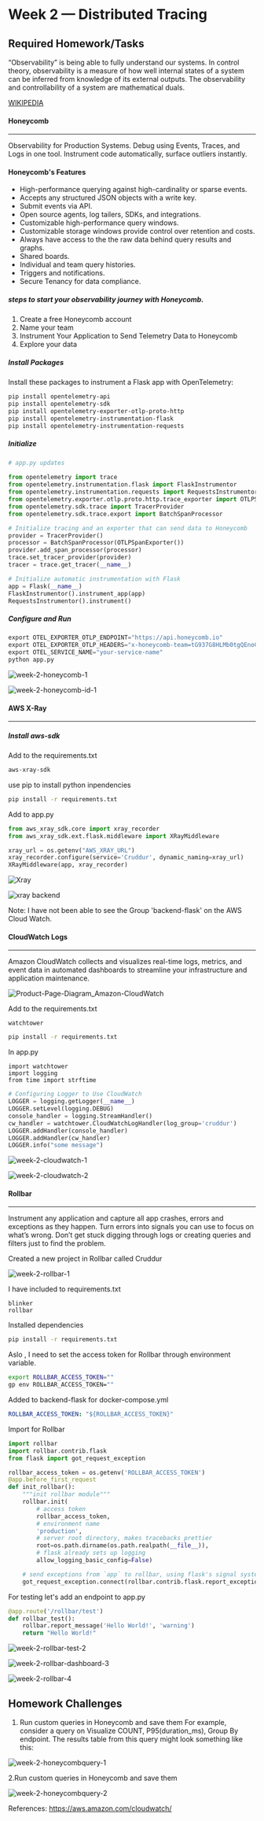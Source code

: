 # Week 2 — Distributed Tracing

## Required Homework/Tasks

“Observability” is being able to fully understand our systems. In control theory, observability is a measure of how well internal states of a system can be inferred from knowledge of its external outputs. The observability and controllability of a system are mathematical duals.

[WIKIPEDIA](https://en.wikipedia.org/wiki/Observability)

#### Honeycomb
-------------
Observability for Production Systems. Debug using Events, Traces, and Logs in one tool. Instrument code automatically, surface outliers instantly.

#### Honeycomb's Features
* High-performance querying against high-cardinality or sparse events.
* Accepts any structured JSON objects with a write key.
* Submit events via API.
* Open source agents, log tailers, SDKs, and integrations.
* Customizable high-performance query windows.
* Customizable storage windows provide control over retention and costs.
* Always have access to the the raw data behind query results and graphs.
* Shared boards.
* Individual and team query histories.
* Triggers and notifications.
* Secure Tenancy for data compliance.


##### steps to start your observability journey with Honeycomb.

1. Create a free Honeycomb account
2. Name your team
3. Instrument Your Application to Send Telemetry Data to Honeycomb
4. Explore your data

##### Install Packages
Install these packages to instrument a Flask app with OpenTelemetry:
```sh
pip install opentelemetry-api
pip install opentelemetry-sdk
pip install opentelemetry-exporter-otlp-proto-http
pip install opentelemetry-instrumentation-flask
pip install opentelemetry-instrumentation-requests
```

##### Initialize
```py
# app.py updates
    
from opentelemetry import trace
from opentelemetry.instrumentation.flask import FlaskInstrumentor
from opentelemetry.instrumentation.requests import RequestsInstrumentor
from opentelemetry.exporter.otlp.proto.http.trace_exporter import OTLPSpanExporter
from opentelemetry.sdk.trace import TracerProvider
from opentelemetry.sdk.trace.export import BatchSpanProcessor

# Initialize tracing and an exporter that can send data to Honeycomb
provider = TracerProvider()
processor = BatchSpanProcessor(OTLPSpanExporter())
provider.add_span_processor(processor)
trace.set_tracer_provider(provider)
tracer = trace.get_tracer(__name__)

# Initialize automatic instrumentation with Flask
app = Flask(__name__)
FlaskInstrumentor().instrument_app(app)
RequestsInstrumentor().instrument()
```

##### Configure and Run
```py
export OTEL_EXPORTER_OTLP_ENDPOINT="https://api.honeycomb.io"
export OTEL_EXPORTER_OTLP_HEADERS="x-honeycomb-team=tG937G8HLMb0tgQEnoCRTB"
export OTEL_SERVICE_NAME="your-service-name"
python app.py
```
![week-2-honeycomb-1](https://user-images.githubusercontent.com/88502375/221677153-a3828096-b04f-4cd7-a498-468f322cfa39.jpg)

![week-2-honeycomb-id-1](https://user-images.githubusercontent.com/88502375/221677182-5c48415d-31d4-4f04-9c9b-e8fbcaa0fda9.jpg)





#### AWS X-Ray
--------------

##### Install aws-sdk
Add to the requirements.txt
```sh
aws-xray-sdk
```

use pip to install python inpendencies
```sh
pip install -r requirements.txt
```

Add to app.py

```py
from aws_xray_sdk.core import xray_recorder
from aws_xray_sdk.ext.flask.middleware import XRayMiddleware

xray_url = os.getenv("AWS_XRAY_URL")
xray_recorder.configure(service='Cruddur', dynamic_naming=xray_url)
XRayMiddleware(app, xray_recorder)
```
![Xray](https://user-images.githubusercontent.com/88502375/221696030-5b48cebc-8eb4-4423-b89d-b23baa90b9a7.png)

![xray backend](https://user-images.githubusercontent.com/88502375/221696202-6079fde6-d428-45cf-a85e-3aee23acc158.png)

Note: I have not been able to see the Group 'backend-flask' on the AWS Cloud Watch.


#### CloudWatch Logs
--------------------
Amazon CloudWatch collects and visualizes real-time logs, metrics, and event data in automated dashboards to streamline your infrastructure and application maintenance.

![Product-Page-Diagram_Amazon-CloudWatch](https://user-images.githubusercontent.com/88502375/221828823-24d149c6-d9e8-411b-b1bf-bf444c2fa973.png)

Add to the requirements.txt

```
watchtower
```
```sh
pip install -r requirements.txt
```

In app.py

```
import watchtower
import logging
from time import strftime
```

```py
# Configuring Logger to Use CloudWatch
LOGGER = logging.getLogger(__name__)
LOGGER.setLevel(logging.DEBUG)
console_handler = logging.StreamHandler()
cw_handler = watchtower.CloudWatchLogHandler(log_group='cruddur')
LOGGER.addHandler(console_handler)
LOGGER.addHandler(cw_handler)
LOGGER.info("some message")
```
![week-2-cloudwatch-1](https://user-images.githubusercontent.com/88502375/221993796-06bec413-01ea-4a73-adda-a72391f6a167.jpg)


![week-2-cloudwatch-2](https://user-images.githubusercontent.com/88502375/221994868-f8358cff-a46f-422e-9d21-1f1670b1d895.jpg)


#### Rollbar
--------------
Instrument any application and capture all app crashes, errors and exceptions as they happen. Turn errors into signals you can use to focus on what’s wrong. Don’t get stuck digging through logs or creating queries and filters just to find the problem.

Created a new project in Rollbar called Cruddur

![week-2-rollbar-1](https://user-images.githubusercontent.com/88502375/222267239-90b370f2-2694-4eae-b709-e28713a75da6.jpg)

I have included to requirements.txt


```
blinker
rollbar
```

Installed dependencies

```sh
pip install -r requirements.txt
```

Aslo , I need to set the access token for Rollbar through environment variable.

```sh
export ROLLBAR_ACCESS_TOKEN=""
gp env ROLLBAR_ACCESS_TOKEN=""
```

Added to backend-flask for docker-compose.yml

```yml
ROLLBAR_ACCESS_TOKEN: "${ROLLBAR_ACCESS_TOKEN}"
```

Import for Rollbar

```py
import rollbar
import rollbar.contrib.flask
from flask import got_request_exception
```

```py
rollbar_access_token = os.getenv('ROLLBAR_ACCESS_TOKEN')
@app.before_first_request
def init_rollbar():
    """init rollbar module"""
    rollbar.init(
        # access token
        rollbar_access_token,
        # environment name
        'production',
        # server root directory, makes tracebacks prettier
        root=os.path.dirname(os.path.realpath(__file__)),
        # flask already sets up logging
        allow_logging_basic_config=False)

    # send exceptions from `app` to rollbar, using flask's signal system.
    got_request_exception.connect(rollbar.contrib.flask.report_exception, app)
```

For testing let's add an endpoint to app.py

```py
@app.route('/rollbar/test')
def rollbar_test():
    rollbar.report_message('Hello World!', 'warning')
    return "Hello World!"
```

![week-2-rollbar-test-2](https://user-images.githubusercontent.com/88502375/222273547-c1191629-b2d1-4731-9d67-91ed74db57c8.jpg)


![week-2-rollbar-dashboard-3](https://user-images.githubusercontent.com/88502375/222273981-2bbe64ad-f9ea-4c37-b163-50598fac1892.jpg)


![week-2-rollbar-4](https://user-images.githubusercontent.com/88502375/222274360-5b68863e-6abb-4f46-b87c-6ad0a524cf49.jpg)



## Homework Challenges

1. Run custom queries in Honeycomb and save them
For example, consider a query on Visualize COUNT, P95(duration_ms), Group By endpoint. The results table from this query might look something like this:

![week-2-honeycombquery-1](https://user-images.githubusercontent.com/88502375/222572590-7631a109-e97c-4645-a2d1-e11355b2f141.jpg)


2.Run custom queries in Honeycomb and save them


![week-2-honeycombquery-2](https://user-images.githubusercontent.com/88502375/222575137-ac8eab49-4d38-4d68-8631-c1b2af8fac43.jpg)





References: https://aws.amazon.com/cloudwatch/
